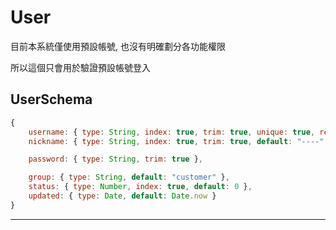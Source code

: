 
# User

目前本系統僅使用預設帳號, 也沒有明確劃分各功能權限

所以這個只會用於驗證預設帳號登入

## UserSchema

```javascript
{
    username: { type: String, index: true, trim: true, unique: true, required: [true, "no username"] },
    nickname: { type: String, index: true, trim: true, default: "----" },

    password: { type: String, trim: true },                             // after bcrypt

    group: { type: String, default: "customer" },                       // customer, staff, admin
    status: { type: Number, index: true, default: 0 },                  // -1:停用, 0:未啟用, 1:啟用
    updated: { type: Date, default: Date.now }
}
```

---
